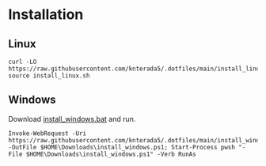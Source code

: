 # Installation

## Linux
```
curl -LO https://raw.githubusercontent.com/knterada5/.dotfiles/main/install_linux.sh; source install_linux.sh
```

## Windows
Download [install_windows.bat](download="https://raw.githubusercontent.com/knterada5/.dotfiles/main/install_windows.ps1") and run.
```
Invoke-WebRequest -Uri https://raw.githubusercontent.com/knterada5/.dotfiles/main/install_windows.ps1 -OutFile $HOME\Downloads\install_windows.ps1; Start-Process pwsh "-File $HOME\Downloads\install_windows.ps1" -Verb RunAs
```
